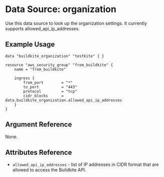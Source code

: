 # Data Source: organization

Use this data source to look up the organization settings. It currently supports
allowed_api_ip_addresses.

## Example Usage

```hcl
data "buildkite_organization" "testkite" { }

resource "aws_security_group" "from_buildkite" {
    name = "from_buildkite"

    ingress {
        from_port        = "*"
        to_port          = "443"
        protocol         = "tcp"
        cidr_blocks      = data.buildkite_organization.allowed_api_ip_addresses
    }
}
```

## Argument Reference

None.

## Attributes Reference

* `allowed_api_ip_addresses` - list of IP addresses in CIDR format that are allowed to access the Buildkite API.
